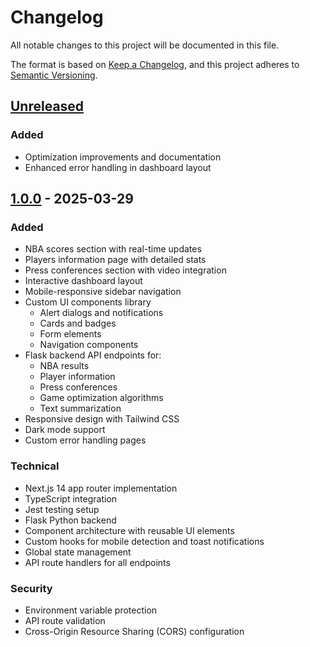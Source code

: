 # Changelog

All notable changes to this project will be documented in this file.

The format is based on [Keep a Changelog](https://keepachangelog.com/en/1.0.0/),
and this project adheres to [Semantic Versioning](https://semver.org/spec/v2.0.0.html).

## [Unreleased]
### Added
- Optimization improvements and documentation
- Enhanced error handling in dashboard layout

## [1.0.0] - 2025-03-29
### Added
- NBA scores section with real-time updates
- Players information page with detailed stats
- Press conferences section with video integration
- Interactive dashboard layout
- Mobile-responsive sidebar navigation
- Custom UI components library
  - Alert dialogs and notifications
  - Cards and badges
  - Form elements
  - Navigation components
- Flask backend API endpoints for:
  - NBA results
  - Player information
  - Press conferences
  - Game optimization algorithms
  - Text summarization
- Responsive design with Tailwind CSS
- Dark mode support
- Custom error handling pages

### Technical
- Next.js 14 app router implementation
- TypeScript integration
- Jest testing setup
- Flask Python backend
- Component architecture with reusable UI elements
- Custom hooks for mobile detection and toast notifications
- Global state management
- API route handlers for all endpoints

### Security
- Environment variable protection
- API route validation
- Cross-Origin Resource Sharing (CORS) configuration

[Unreleased]: https://github.com/ms9n/enviorments/compare/v1.0.0...HEAD
[1.0.0]: https://github.com/ms9n/enviorments/releases/tag/v1.0.0